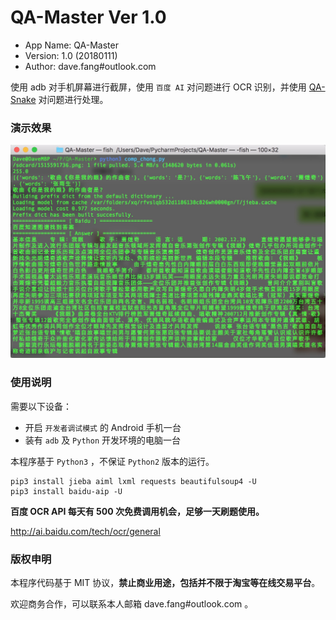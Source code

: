# QA-Master Ver 1.0

+ App Name: QA-Master
+ Version: 1.0 (20180111)
+ Author: dave.fang#outlook.com 

使用 adb 对手机屏幕进行截屏，使用 `百度 AI` 对问题进行 OCR 识别，并使用 [QA-Snake](https://github.com/SnakeHacker/QA-Snake) 对问题进行处理。

### 演示效果

![演示效果](demo.v1.png)

### 使用说明

需要以下设备：

+ 开启 `开发者调试模式` 的 Android 手机一台
+ 装有 `adb` 及 `Python` 开发环境的电脑一台

本程序基于 `Python3` ，不保证 `Python2` 版本的运行。

```
pip3 install jieba aiml lxml requests beautifulsoup4 -U
pip3 install baidu-aip -U
```

**百度 OCR API 每天有 500 次免费调用机会，足够一天刷题使用。**

http://ai.baidu.com/tech/ocr/general

### 版权申明

本程序代码基于 MIT 协议，**禁止商业用途，包括并不限于淘宝等在线交易平台**。

欢迎商务合作，可以联系本人邮箱 dave.fang#outlook.com 。